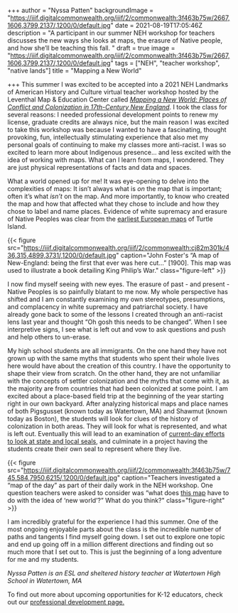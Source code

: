 +++
author = "Nyssa Patten"
backgroundImage = "https://iiif.digitalcommonwealth.org/iiif/2/commonwealth:3f463b75w/2667,1606,3799,2137/,1200/0/default.jpg"
date = 2021-08-19T17:05:46Z
description = "A participant in our summer NEH workshop for teachers discusses the new ways she looks at maps, the erasure of Native people, and how she’ll be teaching this fall. "
draft = true
image = "https://iiif.digitalcommonwealth.org/iiif/2/commonwealth:3f463b75w/2667,1606,3799,2137/,1200/0/default.jpg"
tags = ["NEH", "teacher workshop", "native lands"]
title = "Mapping a New World"

+++
This summer I was excited to be accepted into a 2021 NEH Landmarks of American History and Culture virtual teacher workshop hosted by the Leventhal Map & Education Center called [_Mapping a New World: Places of Conflict and Colonization in 17th-Century New England_](https://newworld.leventhalmap.org/). I took the class for several reasons: I needed professional development points to renew my license, graduate credits are always nice, but the main reason I was excited to take this workshop was because I wanted to have a fascinating, thought provoking, fun, intellectually stimulating experience that also met my personal goals of continuing to make my classes more anti-racist. I was so excited to learn more about Indigenous presence… and less excited with the idea of working with maps. What can I learn from maps, I wondered. They are just physical representations of facts and data and spaces.

What a world opened up for me! It was eye-opening to delve into the complexities of maps: It isn’t always what is _on_ the map that is important; often it’s what _isn’t_ on the map. And more importantly, to know who created the map and how that affected what they chose to include and how they chose to label and name places. Evidence of white supremacy and erasure of Native Peoples was clear from the [earliest European maps](https://collections.leventhalmap.org/search/commonwealth:cj82m3009) of Turtle Island.

{{< figure src="https://iiif.digitalcommonwealth.org/iiif/2/commonwealth:cj82m301k/436,315,4899,3731/,1200/0/default.jpg" caption="John Foster's “A map of New-England: being the first that ever was here cut...” \[1900\]. This map was used to illustrate a book detailing King Philip’s War⁠." class="figure-left" >}}

I now find myself seeing with new eyes. The erasure of past - and present - Native Peoples is so painfully blatant to me now. My whole perspective has shifted and I am constantly examining my own stereotypes, presumptions, and complacency in white supremacy and patriarchal society. I have already gone back to some of the lessons I created through an anti-racist lens last year and thought “Oh gosh this needs to be changed”. When I see interpretive signs, I see what is left out and vow to ask questions and push and help others to un-erase.

My high school students are all immigrants. On the one hand they have not grown up with the same myths that students who spent their whole lives here would have about the creation of this country. I have the opportunity to shape their view from scratch. On the other hand, they are not unfamiliar with the concepts of settler colonization and the myths that come with it, as the majority are from countries that had been colonized at some point. I am excited about a place-based field trip at the beginning of the year starting right in our own backyard. After analyzing historical maps and place names of both Pigsgusset (known today as Watertown, MA) and Shawmut (known today as Boston), the students will look for clues of the history of colonization in both areas. They will look for what is represented, and what is left out. Eventually this will lead to an examination of [current-day efforts to look at state and local seals](https://www.wbur.org/news/2020/07/28/mass-senate-wants-new-state-seal), and culminate in a project having the students create their own seal to represent where they live.

{{< figure src="https://iiif.digitalcommonwealth.org/iiif/2/commonwealth:3f463b75w/745,584,7950,6215/,1200/0/default.jpg" caption="Teachers investigated a “map of the day” as part of their daily work in the NEH workshop. One question teachers were asked to consider was “what does [this map](https://collections.leventhalmap.org/search/commonwealth:3f462s680) have to do with the idea of ‘new world’?” What do you think?" class="figure-right" >}}

I am incredibly grateful for the experience I had this summer. One of the most ongoing enjoyable parts about the class is the incredible number of paths and tangents I find myself going down. I set out to explore one topic and end up going off in a million different directions and finding out so much more that I set out to. This is just the beginning of a long adventure for me and my students.

_Nyssa Patten is an ESL and sheltered history teacher at Watertown High School in Watertown, MA_

To find out more about upcoming opportunities for K-12 educators, check out our [professional development page.](https://www.leventhalmap.org/education/k12/professional-development/)